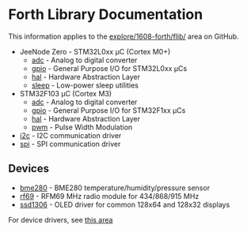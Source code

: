 # Forth Library Documentation

This information applies to the
[explore/1608-forth/flib/](https://github.com/jeelabs/embello/tree/master/explore/1608-forth/flib)
area on GitHub.

* JeeNode Zero - STM32L0xx µC (Cortex M0+)
    * [adc](adc-l0.md) - Analog to digital converter
    * [gpio](gpio-l0.md) - General Purpose I/O for STM32L0xx µCs
    * [hal](hal-l0.md) - Hardware Abstraction Layer
    * [sleep](sleep-l0.md) - Low-power sleep utilities
* STM32F103 µC (Cortex M3)
    * [adc](adc-f1.md) - Analog to digital converter
    * [gpio](gpio-f1.md) - General Purpose I/O for STM32F1xx µCs
    * [hal](hal-f1.md) - Hardware Abstraction Layer
    * [pwm](pwm-f1.md) - Pulse Width Modulation
* [i2c](i2c.md) - I2C communication driver
* [spi](spi.md) - SPI communication driver

## Devices

* [bme280](bme280.md) - BME280 temperature/humidity/pressure sensor
* [rf69](rf69.md) - RFM69 MHz radio module for 434/868/915 MHz
* [ssd1306](ssd1306.md) - OLED driver for common 128x64 and 128x32 displays

For device drivers, see [this area](devices/)

